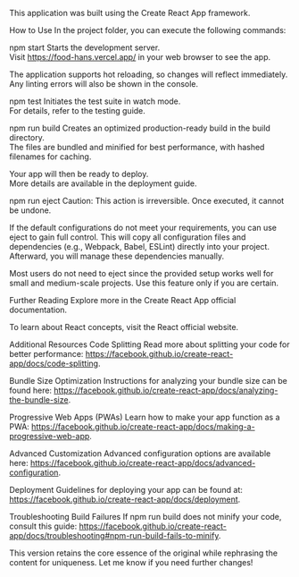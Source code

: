 This application was built using the Create React App framework.

How to Use
In the project folder, you can execute the following commands:

npm start
Starts the development server.\
Visit https://food-hans.vercel.app/ in your web browser to see the app.

The application supports hot reloading, so changes will reflect immediately.\
Any linting errors will also be shown in the console.

npm test
Initiates the test suite in watch mode.\
For details, refer to the testing guide.

npm run build
Creates an optimized production-ready build in the build directory.\
The files are bundled and minified for best performance, with hashed filenames for caching.

Your app will then be ready to deploy.\
More details are available in the deployment guide.

npm run eject
Caution: This action is irreversible. Once executed, it cannot be undone.

If the default configurations do not meet your requirements, you can use eject to gain full control. This will copy all configuration files and dependencies (e.g., Webpack, Babel, ESLint) directly into your project. Afterward, you will manage these dependencies manually.

Most users do not need to eject since the provided setup works well for small and medium-scale projects. Use this feature only if you are certain.

Further Reading
Explore more in the Create React App official documentation.

To learn about React concepts, visit the React official website.

Additional Resources
Code Splitting
Read more about splitting your code for better performance: https://facebook.github.io/create-react-app/docs/code-splitting.

Bundle Size Optimization
Instructions for analyzing your bundle size can be found here: https://facebook.github.io/create-react-app/docs/analyzing-the-bundle-size.

Progressive Web Apps (PWAs)
Learn how to make your app function as a PWA: https://facebook.github.io/create-react-app/docs/making-a-progressive-web-app.

Advanced Customization
Advanced configuration options are available here: https://facebook.github.io/create-react-app/docs/advanced-configuration.

Deployment
Guidelines for deploying your app can be found at: https://facebook.github.io/create-react-app/docs/deployment.

Troubleshooting Build Failures
If npm run build does not minify your code, consult this guide: https://facebook.github.io/create-react-app/docs/troubleshooting#npm-run-build-fails-to-minify.

This version retains the core essence of the original while rephrasing the content for uniqueness. Let me know if you need further changes!

